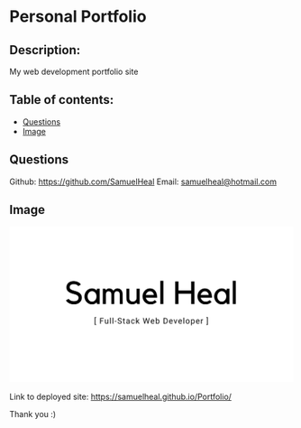 
  
  # Personal Portfolio
  
  ## Description:
  My web development portfolio site
  
  ## Table of contents:
  - [Questions](#questions)
  - [Image](#image)

  ## Questions
  Github: https://github.com/SamuelHeal
  Email: samuelheal@hotmail.com

  ## Image

![screenshot](portfolio-pic.png)

Link to deployed site:
https://samuelheal.github.io/Portfolio/

Thank you :)

